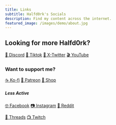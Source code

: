 ```yaml
---
title: Links
subtitle: Halfd0rk's Socials
description: Find my content across the internet.
featured_image: /images/demo/about.jpg
---
```



## Looking for more Halfd0rk?

<a href="https://discord.gg/bBQEFVavZd" class="button button--discord">👾 Discord</a>
<a href="https://www.tiktok.com/@halfd0rk" class="button button--tiktok">🎵 Tiktok</a>
<a href="https://twitter.com/halfd0rk" class="button button--twitter">🦆 X-Twitter</a>
<a href="https://www.youtube.com/@halfd0rk/" class="button button--youtube">🎬 YouTube</a>
<!--<a href="https://www.youtube.com/@halfd0rktutorials" class="button button--sandbox">🏫 TSB Tutorials</a> 
<a href="https://www.sandbox.game/en/users/halfd0rk/0d54ba22-f2ff-44e8-8947-e7eb85cd3349/?tab=Experiences" class="button button--sandbox">🎮 My Sandbox</a>-->

### Want to support me?
<a href="https://ko-fi.com/halfd0rk" class="button button--kofi">☕ Ko-fi</a>
<a href="https://www.patreon.com/halfd0rk" class="button button--patreon">💌 Patreon</a>
<a href="https://ko-fi.com/halfd0rk" class="button button--shop">👜 Shop</a>

##### Less Active
<a href="https://www.facebook.com/profile.php?id=100090145293991" class="button button--facebook">🤓 Facebook</a>
<a href="https://www.instagram.com/halfd0rk/" class="button button--instagram">📷 Instagram</a>
<a href="https://www.reddit.com/r/halfd0rk/" class="button button--reddit">🤖 Reddit</a>
<!--<a href="https://t.me/halfd0rk" class="button button--telegram">💬 Telegram</a>-->
<a href="https://www.threads.net/@halfd0rk" class="button button--threads">🧵 Threads</a>
<a href="https://www.twitch.tv/halfd0rk" class="button button--twitch">📺 Twitch</a>